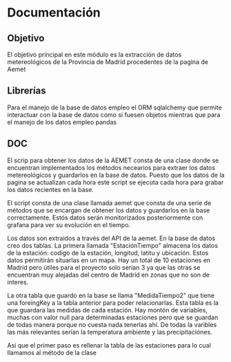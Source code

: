 # Documentación

## Objetivo
El objetivo principal en este módulo es la extracción de datos metereológicos de la Provincia de Madríd procedentes de la pagina de Aemet

## Librerías
Para el manejo de la base de datos empleo el ORM sqlalchemy que permite interactuar con la base de datos como si fuesen objetos
mientras que para el manejo de los datos empleo pandas

## DOC
El scrip para obtener los datos de la AEMET consta de una clase donde se encuentran implementados los métodos necearios para extraer los datos metereológicos y guardarlos en la base de datos. Puesto que los datos de la pagina se actualizan cada hora este script se ejecuta cada hora para grabar los datos recientes en la base.

El script consta de una clase llamada aemet que consta de una seríe de métodos que se encargan de obtener los datos y guardarlos en la base correctamente. Estós datos serán monitorizados posteriormente con grafana para ver su evolución en el tiempo.

Los datos son extraidos a través del API de la aemet. En la base de datos creo dos tablas. La primera llamada "EstaciónTiempo"
almacena los datos de la estación: codigo de la estación, longitud, latitu y ubicación. Estos datos permitirán situarlas en un mapa. Hay un total de 10 estaciones en Madríd pero útiles para el proyecto solo serían 3 ya que las otras se encuentran muy alejadas del centro de Madríd en zonas que no son de interes.

La otra tabla que guardo en la base se llama "MedidaTiempo2" que tiene una foreingKey a la tabla anterior para poder relacionarlas. Esta tabla es la que guardara las medidas de cada estación. Hay montón de variables, muchas con valor null para determinadas estaciones pero que se guardan de todas manera porque no cuesta nada tenerlas ahí. De todas la varibles las más relevantes serían la temperatura ambiente y las precipitaciónes.

Así que el primer paso es rellenar la tabla de las estaciones para lo cual llamamos al método de la clase 


